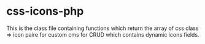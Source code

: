 # css-icons-php
This is the class file containing functions which return the array of css class => icon paire for custom cms for CRUD which contains dynamic icons fields.
